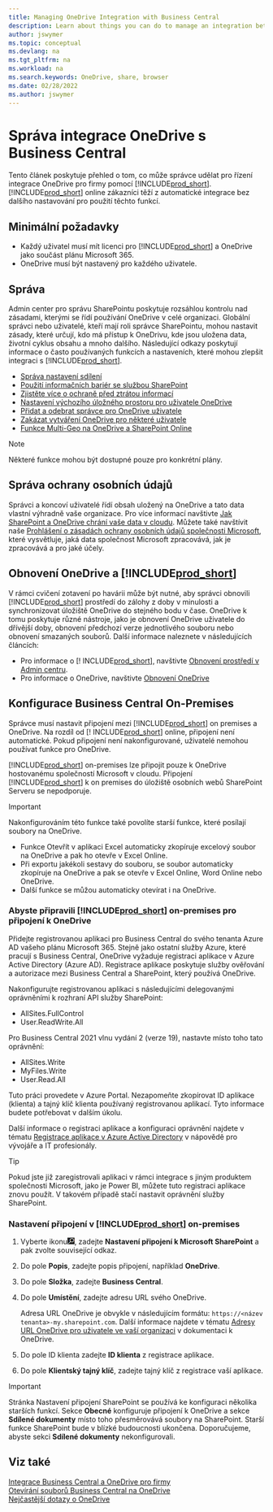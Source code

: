 ```yaml
---
title: Managing OneDrive Integration with Business Central
description: Learn about things you can do to manage an integration between Business Central and OneDrive for Business.
author: jswymer
ms.topic: conceptual
ms.devlang: na
ms.tgt_pltfrm: na
ms.workload: na
ms.search.keywords: OneDrive, share, browser
ms.date: 02/28/2022
ms.author: jswymer
---
```

# Správa integrace OneDrive s Business Central

Tento článek poskytuje přehled o tom, co může správce udělat pro řízení integrace OneDrive pro firmy pomocí [!INCLUDE[prod_short](includes/prod_short.md)]. [!INCLUDE[prod_short](includes/prod_short.md)] online zákazníci těží z automatické integrace bez dalšího nastavování pro použití těchto funkcí.

## Minimální požadavky

* Každý uživatel musí mít licenci pro [!INCLUDE[prod_short](includes/prod_short.md)] a OneDrive jako součást plánu Microsoft 365.
* OneDrive musí být nastavený pro každého uživatele.

## Správa

Admin center pro správu SharePointu poskytuje rozsáhlou kontrolu nad zásadami, kterými se řídí používání OneDrive v celé organizaci. Globální správci nebo uživatelé, kteří mají roli správce SharePointu, mohou nastavit zásady, které určují, kdo má přístup k OneDrivu, kde jsou uložena data, životní cyklus obsahu a mnoho dalšího. Následující odkazy poskytují informace o často používaných funkcích a nastaveních, které mohou zlepšit integraci s [!INCLUDE[prod_short](includes/prod_short.md)].

* [Správa nastavení sdílení](/sharepoint/turn-external-sharing-on-or-off)
* [Použití informačních bariér se službou SharePoint](/sharepoint/information-barriers)
* [Zjistěte více o ochraně před ztrátou informací](/microsoft-365/compliance/dlp-learn-about-dlp)
* [Nastavení výchozího úložného prostoru pro uživatele OneDrive](/onedrive/set-default-storage-space)
* [Přidat a odebrat správce pro OneDrive uživatele](/sharepoint/manage-user-profiles#add-and-remove-admins-for-a-users-onedrive)
* [Zakázat vytváření OneDrive pro některé uživatele](/sharepoint/manage-user-profiles#disable-onedrive-creation-for-some-users)
* [Funkce Multi-Geo na OneDrive a SharePoint Online](/microsoft-365/enterprise/multi-geo-capabilities-in-onedrive-and-sharepoint-online-in-microsoft-365)

> [!NOTE]
> Některé funkce mohou být dostupné pouze pro konkrétní plány.

## Správa ochrany osobních údajů

Správci a koncoví uživatelé řídí obsah uložený na OneDrive a tato data vlastní výhradně vaše organizace. Pro více informací navštivte [Jak SharePoint a OneDrive chrání vaše data v cloudu](/sharepoint/safeguarding-your-data). Můžete také navštívit naše [Prohlášení o zásadách ochrany osobních údajů společnosti Microsoft](https://privacy.microsoft.com/en-us/privacystatement), které vysvětluje, jaká data společnost Microsoft zpracovává, jak je zpracovává a pro jaké účely.

## Obnovení OneDrive a [!INCLUDE[prod_short](includes/prod_short.md)]

V rámci cvičení zotavení po havárii může být nutné, aby správci obnovili [!INCLUDE[prod_short](includes/prod_short.md)] prostředí do zálohy z doby v minulosti a synchronizovat úložiště OneDrive do stejného bodu v čase. OneDrive k tomu poskytuje různé nástroje, jako je obnovení OneDrive uživatele do dřívější doby, obnovení předchozí verze jednotlivého souboru nebo obnovení smazaných souborů. Další informace naleznete v následujících článcích:

* Pro informace o [! INCLUDE[prod_short](includes/prod_short.md)], navštivte [Obnovení prostředí v Admin centru](/dynamics365/business-central/dev-itpro/administration/tenant-admin-center-backup-restore).
* Pro informace o OneDrive, navštivte [Obnovení OneDrive](https://support.microsoft.com/en-us/office/restore-your-onedrive-fa231298-759d-41cf-bcd0-25ac53eb8a15?ui=en-us&rs=en-us&ad=us)

## Konfigurace Business Central On-Premises

Správce musí nastavit připojení mezi [!INCLUDE[prod_short](includes/prod_short.md)] on premises a OneDrive. Na rozdíl od [! INCLUDE[prod_short](includes/prod_short.md)] online, připojení není automatické. Pokud připojení není nakonfigurované, uživatelé nemohou používat funkce pro OneDrive.

[!INCLUDE[prod_short](includes/prod_short.md)] on-premises lze připojit pouze k OneDrive hostovanému společností Microsoft v cloudu. Připojení [!INCLUDE[prod_short](includes/prod_short.md)] k on premises do úložiště osobních webů SharePoint Serveru se nepodporuje.

> [!IMPORTANT]
> Nakonfigurováním této funkce také povolíte starší funkce, které posílají soubory na OneDrive.
>
> * Funkce Otevřít v aplikaci Excel automaticky zkopíruje excelový soubor na OneDrive a pak ho otevře v Excel Online.
> * Při exportu jakékoli sestavy do souboru, se soubor automaticky zkopíruje na OneDrive a pak se otevře v Excel Online, Word Online nebo OneDrive.
> * Další funkce se můžou automaticky otevírat i na OneDrive.

### Abyste připravili [!INCLUDE[prod_short](includes/prod_short.md)] on-premises pro připojení k OneDrive

<!-- 
1. For the best experience Configure Azure Active Directory (AD) authentication.

   For more information, see [Authenticating Business Central Users with Azure Active Directory](/dynamics365/business-central/dev-itpro/administration/authenticating-users-with-azure-active-directory)-->

Přidejte registrovanou aplikaci pro Business Central do svého tenanta Azure AD vašeho plánu Microsoft 365. Stejně jako ostatní služby Azure, které pracují s Business Central, OneDrive vyžaduje registraci aplikace v Azure Active Directory (Azure AD). Registrace aplikace poskytuje služby ověřování a autorizace mezi Business Central a SharePoint, který používá OneDrive.

Nakonfigurujte registrovanou aplikaci s následujícími delegovanými oprávněními k rozhraní API služby SharePoint:

- AllSites.FullControl
- User.ReadWrite.All

Pro Business Central 2021 vlnu vydání 2 (verze 19), nastavte místo toho tato oprávnění:

- AllSites.Write
- MyFiles.Write
- User.Read.All

Tuto práci provedete v Azure Portal. Nezapomeňte zkopírovat ID aplikace (klienta) a tajný klíč klienta používaný registrovanou aplikací. Tyto informace budete potřebovat v dalším úkolu.

Další informace o registraci aplikace a konfiguraci oprávnění najdete v tématu [Registrace aplikace v Azure Active Directory](/dynamics365/business-central/dev-itpro/administration/register-app-azure#register-an-application-in-azure-active-directory) v nápovědě pro vývojáře a IT profesionály.

> [!TIP]
> Pokud jste již zaregistrovali aplikaci v rámci integrace s jiným produktem společnosti Microsoft, jako je Power BI, můžete tuto registraci aplikace znovu použít. V takovém případě stačí nastavit oprávnění služby SharePoint.

### Nastavení připojení v [!INCLUDE[prod_short](includes/prod_short.md)] on-premises

<!--
> [!NOTE]
> This requires the following types of authentication credentials:
>
> * Windows
> * NavUserPassword
> * Azure Active Directory
-->
1. Vyberte ikonu![Žárovky, která otevře funkci Řekněte mi.](media/ui-search/search_small.png " Řekněte mi, co chcete udělat"), zadejte **Nastavení připojení k Microsoft SharePoint** a pak zvolte související odkaz.
2. Do pole **Popis**, zadejte popis připojení, například **OneDrive**.
3. Do pole **Složka**, zadejte **Business Central**.
4. Do pole **Umístění**, zadejte adresu URL svého OneDrive.

   Adresa URL OneDrive je obvykle v následujícím formátu: `https://<název tenanta>-my.sharepoint.com`. Další informace najdete v tématu [Adresy URL OneDrive pro uživatele ve vaší organizaci](/onedrive/list-onedrive-urls) v dokumentaci k OneDrive.
5. Do pole ID klienta zadejte **ID klienta** z registrace aplikace.
6. Do pole **Klientský tajný klíč**, zadejte tajný klíč z registrace vaší aplikace.
   <!-- 
      For information about how to find the URLs, see the following:
      * [How to find your SharePoint server URL]
      * [How to find your OneDrive URL]-->

> [!IMPORTANT]
> Stránka Nastavení připojení SharePoint se používá ke konfiguraci několika starších funkcí. Sekce **Obecné** konfiguruje připojení k OneDrive a sekce **Sdílené dokumenty** místo toho přesměrovává soubory na SharePoint. Starší funkce SharePoint bude v blízké budoucnosti ukončena. Doporučujeme, abyste sekci **Sdílené dokumenty** nekonfigurovali.

## Viz také
[Integrace Business Central a OneDrive pro firmy](across-onedrive-overview.md)    
[Otevírání souborů Business Central na OneDrive](across-share-onedrive.md)    
[Nejčastější dotazy o OneDrive](admin-onedrive-faq.md)  

